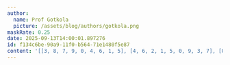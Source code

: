 ```yaml
---
author:
  name: Prof Gotkola
  picture: /assets/blog/authors/gotkola.png
maskRate: 0.25
date: 2025-09-13T14:00:01.897276
id: f134c6be-90a9-11f0-b564-71e1480f5e87
content: '[[3, 8, 7, 9, 0, 4, 6, 1, 5], [4, 6, 2, 1, 5, 0, 9, 3, 7], [0, 5, 9, 7, 0, 3, 4, 0, 8], [2, 1, 8, 3, 9, 5, 7, 6, 0], [9, 0, 5, 4, 1, 0, 3, 0, 0], [6, 3, 4, 2, 8, 7, 0, 5, 0], [0, 4, 0, 5, 7, 0, 2, 9, 6], [5, 9, 0, 6, 4, 2, 8, 7, 3], [7, 0, 0, 0, 3, 9, 0, 4, 1]]'
---
```


